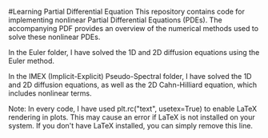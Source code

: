 #Learning Partial Differential Equation
This repository contains code for implementing nonlinear Partial Differential Equations (PDEs). The accompanying PDF provides an overview of the numerical methods used to solve these nonlinear PDEs.

In the Euler folder, I have solved the 1D and 2D diffusion equations using the Euler method.

In the IMEX (Implicit-Explicit) Pseudo-Spectral folder, I have solved the 1D and 2D diffusion equations, as well as the 2D Cahn-Hilliard equation, which includes nonlinear terms.

Note: In every code, I have used plt.rc("text", usetex=True) to enable LaTeX rendering in plots. This may cause an error if LaTeX is not installed on your system. If you don't have LaTeX installed, you can simply remove this line.
